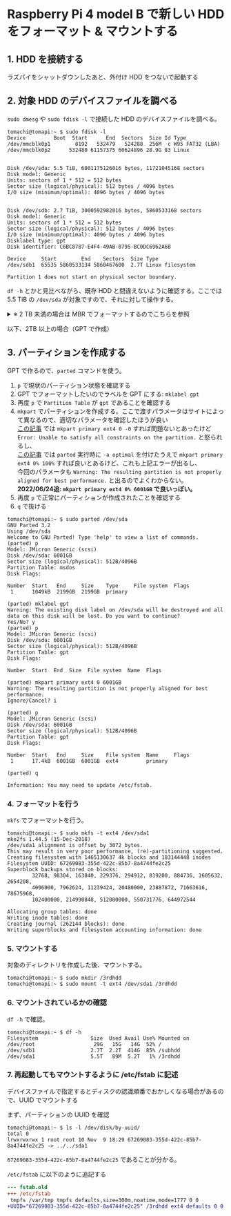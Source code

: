 # Raspberry Pi 4 model B で新しい HDD をフォーマット & マウントする

## 1. HDD を接続する

ラズパイをシャットダウンしたあと、外付け HDD をつないで起動する

## 2. 対象 HDD のデバイスファイルを調べる

`sudo dmesg` や `sudo fdisk -l` で接続した HDD のデバイスファイルを調べる。  

```shell
tomachi@tomapi:~ $ sudo fdisk -l
Device         Boot  Start      End  Sectors  Size Id Type
/dev/mmcblk0p1        8192   532479   524288  256M  c W95 FAT32 (LBA)
/dev/mmcblk0p2      532480 61157375 60624896 28.9G 83 Linux


Disk /dev/sda: 5.5 TiB, 6001175126016 bytes, 11721045168 sectors
Disk model: Generic
Units: sectors of 1 * 512 = 512 bytes
Sector size (logical/physical): 512 bytes / 4096 bytes
I/O size (minimum/optimal): 4096 bytes / 4096 bytes


Disk /dev/sdb: 2.7 TiB, 3000592982016 bytes, 5860533168 sectors
Disk model: Generic
Units: sectors of 1 * 512 = 512 bytes
Sector size (logical/physical): 512 bytes / 4096 bytes
I/O size (minimum/optimal): 4096 bytes / 4096 bytes
Disklabel type: gpt
Disk identifier: C6BC8787-E4F4-49AB-8795-BC0DC6962A6B

Device     Start        End    Sectors  Size Type
/dev/sdb1  65535 5860533134 5860467600  2.7T Linux filesystem

Partition 1 does not start on physical sector boundary.
```

`df -h` とかと見比べながら、既存 HDD と間違えないように確認する。ここでは 5.5 TiB の `/dev/sda` が対象ですので、それに対して操作する。

<details>
<summary>※ 2 TB 未満の場合は MBR でフォーマットするのでこちらを参照</summary>

※間違えて 6TB HDD なのに MBR でフォーマットしたのでとりあえず残しておく

## 3. パーティションを作成する

`fdisk` で HDD にパーティションを作成する。

1. `Command (m for help)` では、新しいパーティションを作るので `NEW` -> `n` を入れる
2. `Partition type` では、プライマリの基本領域を作成するので `p` を入れる（そのまま Enter でも可）
3. `Partition number` では、初めてのパーティションなので `1` を入れる（そのまま Enter でも可）
4. `Created a new partition` と出たら成功
5. `Command (m for help)` に戻るので、実施した内容を HDD に書き込むために `WRITE` -> `w` を入れる
6. 正常に書き込まれてシェルが戻ってきたら成功

```shell
tomachi@tomapi:~ $ sudo fdisk /dev/sda

Welcome to fdisk (util-linux 2.33.1).
Changes will remain in memory only, until you decide to write them.
Be careful before using the write command.

Device does not contain a recognized partition table.
The size of this disk is 5.5 TiB (6001175126016 bytes). DOS partition table format cannot be used on drives for volumes larger than 4294966784 bytes for 512-byte sectors. Use GUID partition table format (GPT).

Created a new DOS disklabel with disk identifier 0x28e4f28c.

Command (m for help): n
Partition type
   p   primary (0 primary, 0 extended, 4 free)
   e   extended (container for logical partitions)
Select (default p): p
Partition number (1-4, default 1): 1
First sector (2048-4294967295, default 2048): 2048
Last sector, +/-sectors or +/-size{K,M,G,T,P} (2048-4294967294, default 4294967294):

Created a new partition 1 of type 'Linux' and of size 2 TiB.

Command (m for help): w
The partition table has been altered.
Calling ioctl() to re-read partition table.
Syncing disks.
```

`sudo fdisk -l /dev/sda` で先ほど実施したパーティション作成が正常に完了したかを確認する。

```shell
tomachi@tomapi:~ $ sudo fdisk -l /dev/sda
Disk /dev/sda: 5.5 TiB, 6001175126016 bytes, 11721045168 sectors
Disk model: Generic
Units: sectors of 1 * 512 = 512 bytes
Sector size (logical/physical): 512 bytes / 4096 bytes
I/O size (minimum/optimal): 4096 bytes / 4096 bytes
Disklabel type: dos
Disk identifier: 0x28e4f28c

Device     Boot Start        End    Sectors Size Id Type
/dev/sda1        2048 4294967294 4294965247   2T 83 Linux
```

正常に作成できていることを確認。
</details>

以下、2TB 以上の場合（GPT で作成）

## 3. パーティションを作成する

GPT で作るので、`parted` コマンドを使う。

1. `p` で現状のパーティション状態を確認する
2. GPT でフォーマットしたいのでラベルを GPT にする: `mklabel gpt`
3. 再度 `p` で `Partition Table` が `gpt` であることを確認する
4. `mkpart` でパーティションを作成する。ここで渡すパラメータはサイトによって異なるので、適切なパラメータを確認したほうが良い  
   [この記事](https://kiyoshi.hatenablog.com/entry/20131228/1388157792) では `mkpart primary ext4 0 -0` すれば問題ないとあったけど `Error: Unable to satisfy all constraints on the partition.` と怒られるし、  
   [この記事](https://qiita.com/ktateish/items/238c03f28e8b3335f684) では `parted` 実行時に `-a optimal` を付けたうえで `mkpart primary ext4 0% 100%` すれば良いとあるけど、これも上記エラーが出るし、  
   今回のパラメータも `Warning: The resulting partition is not properly aligned for best performance.` と出るのでよくわからない。
   **2022/06/24追: `mkpart primary ext4 0% 6001GB` で良いっぽい。**
5. 再度 `p` で正常にパーティションが作成されたことを確認する
6. `q` で抜ける

```shell
tomachi@tomapi:~ $ sudo parted /dev/sda
GNU Parted 3.2
Using /dev/sda
Welcome to GNU Parted! Type 'help' to view a list of commands.
(parted) p
Model: JMicron Generic (scsi)
Disk /dev/sda: 6001GB
Sector size (logical/physical): 512B/4096B
Partition Table: msdos
Disk Flags:

Number  Start   End     Size    Type     File system  Flags
 1      1049kB  2199GB  2199GB  primary

(parted) mklabel gpt
Warning: The existing disk label on /dev/sda will be destroyed and all data on this disk will be lost. Do you want to continue?
Yes/No? y
(parted) p
Model: JMicron Generic (scsi)
Disk /dev/sda: 6001GB
Sector size (logical/physical): 512B/4096B
Partition Table: gpt
Disk Flags:

Number  Start  End  Size  File system  Name  Flags

(parted) mkpart primary ext4 0 6001GB
Warning: The resulting partition is not properly aligned for best performance.
Ignore/Cancel? i

(parted) p
Model: JMicron Generic (scsi)
Disk /dev/sda: 6001GB
Sector size (logical/physical): 512B/4096B
Partition Table: gpt
Disk Flags:

Number  Start   End     Size    File system  Name     Flags
 1      17.4kB  6001GB  6001GB  ext4         primary

(parted) q

Information: You may need to update /etc/fstab.
```

### 4. フォーマットを行う

`mkfs` でフォーマットを行う。

```shell
tomachi@tomapi:~ $ sudo mkfs -t ext4 /dev/sda1
mke2fs 1.44.5 (15-Dec-2018)
/dev/sda1 alignment is offset by 3072 bytes.
This may result in very poor performance, (re)-partitioning suggested.
Creating filesystem with 1465130637 4k blocks and 183144448 inodes
Filesystem UUID: 67269083-355d-422c-85b7-8a4744fe2c25
Superblock backups stored on blocks:
        32768, 98304, 163840, 229376, 294912, 819200, 884736, 1605632, 2654208,
        4096000, 7962624, 11239424, 20480000, 23887872, 71663616, 78675968,
        102400000, 214990848, 512000000, 550731776, 644972544

Allocating group tables: done
Writing inode tables: done
Creating journal (262144 blocks): done
Writing superblocks and filesystem accounting information: done
```

### 5. マウントする

対象のディレクトリを作成した後、マウントする。

```shell
tomachi@tomapi:~ $ sudo mkdir /3rdhdd
tomachi@tomapi:~ $ sudo mount -t ext4 /dev/sda1 /3rdhdd
```

### 6. マウントされているかの確認

`df -h` で確認。

```shell
tomachi@tomapi:~ $ df -h
Filesystem                 Size  Used Avail Use% Mounted on
/dev/root                   29G   15G   14G  52% /
/dev/sdb1                  2.7T  2.2T  414G  85% /subhdd
/dev/sda1                  5.5T   89M  5.2T   1% /3rdhdd
```

### 7. 再起動してもマウントするように /etc/fstab に記述

デバイスファイルで指定するとディスクの認識順番でおかしくなる場合があるので、UUID でマウントする

まず、パーティションの UUID を確認

```shell
tomachi@tomapi:~ $ ls -l /dev/disk/by-uuid/
total 0
lrwxrwxrwx 1 root root 10 Nov  9 18:29 67269083-355d-422c-85b7-8a4744fe2c25 -> ../../sda1
```

`67269083-355d-422c-85b7-8a4744fe2c25` であることが分かる。

`/etc/fstab` に以下のように追記する

```diff
--- fstab.old
+++ /etc/fstab
 tmpfs /var/tmp tmpfs defaults,size=300m,noatime,mode=1777 0 0
+UUID="67269083-355d-422c-85b7-8a4744fe2c25" /3rdhdd ext4 defaults 0 0
```
